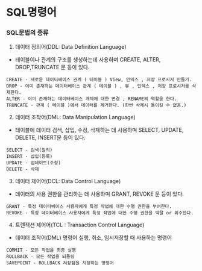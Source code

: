 # SQL명령어

### SQL문법의 종류
1. 데이터 정의어(DDL: Data Definition Language)
  - 테이블이나 관계의 구조를 생성하는데 사용하며 CREATE, ALTER, DROP,TRUNCATE 문 등이 있다.
```
CREATE - 새로운 데이터베이스 관계 ( 테이블 ) View, 인덱스 , 저장 프로시저 만들기.
DROP - 이미 존재하는 데이터베이스 관계 ( 테이블 ) , 뷰 , 인덱스 , 저장 프로시저를 삭제한다.
ALTER - 이미 존재하는 데이터베이스 개체에 대한 변경 , RENAME의 역할을 한다.
TRUNCATE - 관계 ( 테이블 )에서 데이터를 제거한다. (한번 삭제시 돌이킬 수 없음.)
```
2. 데이터 조작어(DML: Data Manipulation Language)
  - 테이블에 데이터 검색, 삽입, 수정, 삭제하는 데 사용하며 SELECT, UPDATE, DELETE, INSERT문 등이 있다.
```
SELECT - 검색(질의)
INSERT - 삽입(등록)
UPDATE - 업데이트(수정)
DELETE - 삭제
```
3. 데이터 제어어(DCL: Data Control Language) 
  - 데이터의 사용 권한을 관리하는 데 사용하며 GRANT, REVOKE 문 등이 있다.
```
GRANT - 특정 데이터베이스 사용자에게 특정 작업에 대한 수행 권한을 부여한다.
REVOKE - 특정 데이터베이스 사용자에게 특정 작업에 대한 수행 권한을 박탈 or 회수한다.
```
4. 트랜잭션 제어어(TCL : Transaction Control Language)
  - 데이터 조작어(DML) 명령어 실행, 취소, 임시저장할 때 사용하는 명령어
```
COMMIT - 모든 작업을 최종 실행
ROLLBACK - 모든 작업을 되돌림
SAVEPOINT - ROLLBACK 저장점을 지정하는 명령어
```
